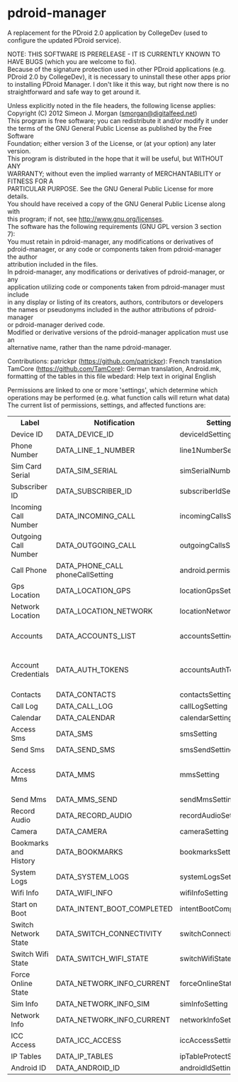 pdroid-manager  
==============  
  
A replacement for the PDroid 2.0 application by CollegeDev (used to configure the updated PDroid service).   
  
NOTE: THIS SOFTWARE IS PRERELEASE - IT IS CURRENTLY KNOWN TO HAVE BUGS (which you are welcome to fix).  
Because of the signature protection used in other PDroid applications (e.g. PDroid 2.0 by CollegeDev), it is necessary to uninstall these other apps prior to installing PDroid Manager. I don't like it this way, but right now there is no straightforward and safe way to get around it.  
  
Unless explicitly noted in the file headers, the following license applies:  
Copyright (C) 2012 Simeon J. Morgan (smorgan@digitalfeed.net)  
This program is free software; you can redistribute it and/or modify it under  
the terms of the GNU General Public License as published by the Free Software  
Foundation; either version 3 of the License, or (at your option) any later version.  
This program is distributed in the hope that it will be useful, but WITHOUT ANY  
WARRANTY; without even the implied warranty of MERCHANTABILITY or FITNESS FOR A  
PARTICULAR PURPOSE. See the GNU General Public License for more details.  
You should have received a copy of the GNU General Public License along with  
this program; if not, see <http://www.gnu.org/licenses>.  
The software has the following requirements (GNU GPL version 3 section 7):  
You must retain in pdroid-manager, any modifications or derivatives of  
pdroid-manager, or any code or components taken from pdroid-manager the author  
attribution included in the files.  
In pdroid-manager, any modifications or derivatives of pdroid-manager, or any  
application utilizing code or components taken from pdroid-manager must include  
in any display or listing of its creators, authors, contributors or developers  
the names or pseudonyms included in the author attributions of pdroid-manager  
or pdroid-manager derived code.  
Modified or derivative versions of the pdroid-manager application must use an  
alternative name, rather than the name pdroid-manager.  
  
Contributions:
patrickpr (https://github.com/patrickpr): French translation
TamCore (https://github.com/TamCore): German translation, Android.mk, formatting of the tables in this file
wbedard: Help text in original English
 

Permissions are linked to one or more 'settings', which determine which operations may be performed (e.g. what function calls will return what data)  
The current list of permissions, settings, and affected functions are:  
<table>
<tr>
	<th>
		Label
	</th>
	<th>
		Notification
	</th>
	<th>
		Setting var name
	</th>
	<th>
		Relevant permission
	</th>
</tr>
<tr>
	<td>
		Device ID
	</td>
	<td>
		DATA_DEVICE_ID
	</td>
	<td>
		deviceIdSetting
	</td>
	<td>
		android.permission.READ_PHONE_STATE
	</td>
</tr>
<tr>
	<td>
		Phone Number
	</td>
	<td>
		DATA_LINE_1_NUMBER
	</td>
	<td>
		line1NumberSetting
	</td>
	<td>
		android.permission.READ_PHONE_STATE
	</td>
</tr>
<tr>
	<td>
		Sim Card Serial
	</td>
	<td>
		DATA_SIM_SERIAL
	</td>
	<td>
		simSerialNumberSetting
	</td>
	<td>
		android.permission.READ_PHONE_STATE
	</td>
</tr>
<tr>
	<td>
		Subscriber ID
	</td>
	<td>
		DATA_SUBSCRIBER_ID
	</td>
	<td>
		subscriberIdSetting
	</td>
	<td>
		android.permission.READ_PHONE_STATE
	</td>
</tr>
<tr>
	<td>
		Incoming Call Number
	</td>
	<td>
		DATA_INCOMING_CALL
	</td>
	<td>
		incomingCallsSetting
	</td>
	<td>
		android.permission.READ_PHONE_STATE
	</td>
</tr>
<tr>
	<td>
		Outgoing Call Number
	</td>
	<td>
		DATA_OUTGOING_CALL
	</td>
	<td>
		outgoingCallsSetting
	</td>
	<td>
		android.permission.PROCESS_OUTGOING_CALLS
	</td>
</tr>
<tr>
	<td>
		Call Phone
	</td>
	<td>
		DATA_PHONE_CALL phoneCallSetting
	</td>
	<td>
		android.permission.CALL_PHONE
	</td>
	<td>
		android.permission.CALL_PRIVILEGED
	</td>
</tr>
<tr>
	<td>
		Gps Location
	</td>
	<td>
		DATA_LOCATION_GPS
	</td>
	<td>
		locationGpsSetting
	</td>
	<td>
		android.permission.ACCESS_FINE_LOCATION
	</td>
</tr>
<tr>
	<td>
		Network Location
	</td>
	<td>
		DATA_LOCATION_NETWORK
	</td>
	<td>
		locationNetworkSetting
	</td>
	<td>
		android.permission.ACCESS_COARSE_LOCATION, android.permission.ACCESS_FINE_LOCATION
	</td>
</tr>
<tr>
	<td>
		Accounts
	</td>
	<td>
		DATA_ACCOUNTS_LIST
	</td>
	<td>
		accountsSetting
	</td>
	<td>
		android.permission.ACCOUNT_MANAGER, android.permission.MANAGE_ACCOUNTS, android.permission.GET_ACCOUNTS
	</td>
</tr>
<tr>
	<td>
		Account Credentials
	</td>
	<td>
		DATA_AUTH_TOKENS
	</td>
	<td>
		accountsAuthTokensSetting
	</td>
	<td>
		android.permission.USE_CREDENTIALS, android.permission.ACCOUNT_MANAGER, android.permission.AUTHENTICATE_ACCOUNTS, android.permission.MANAGE_ACCOUNTS
	</td>
</tr>
<tr>
	<td>
		Contacts
	</td>
	<td>
		DATA_CONTACTS
	</td>
	<td>
		contactsSetting
	</td>
	<td>
		android.permission.READ_CONTACTS
	</td>
</tr>
<tr>
	<td>
		Call Log
	</td>
	<td>
		DATA_CALL_LOG
	</td>
	<td>
		callLogSetting
	</td>
	<td>
		android.permission.READ_CALL_LOG
	</td>
</tr>
<tr>
	<td>
		Calendar
	</td>
	<td>
		DATA_CALENDAR
	</td>
	<td>
		calendarSetting
	</td>
	<td>
		android.permission.READ_CALENDAR
	</td>
</tr>
<tr>
	<td>
		Access Sms
	</td>
	<td>
		DATA_SMS
	</td>
	<td>
		smsSetting
	</td>
	<td>
		android.permission.READ_SMS, android.permission.RECEIVE_SMS
	</td>
</tr>
<tr>
	<td>
		Send Sms
	</td>
	<td>
		DATA_SEND_SMS
	</td>
	<td>
		smsSendSetting
	</td>
	<td>
		android.permission.SEND_SMS
	</td>
</tr>
<tr>
	<td>
		Access Mms
	</td>
	<td>
		DATA_MMS
	</td>
	<td>
		mmsSetting
	</td>
	<td>
		android.permission.READ_SMS, android.permission.RECEIVE_SMS, android.permission.RECEIVE_MMS, android.permission.RECEIVE_WAP_PUSH
	</td>
</tr>
<tr>
	<td>
		Send Mms
	</td>
	<td>
		DATA_MMS_SEND
	</td>
	<td>
		sendMmsSetting
	</td>
	<td>
		android.permission.SEND_SMS
	</td>
</tr>
<tr>
	<td>
		Record Audio
	</td>
	<td>
		DATA_RECORD_AUDIO
	</td>
	<td>
		recordAudioSetting
	</td>
	<td>
		android.permission.RECORD_AUDIO
	</td>
</tr>
<tr>
	<td>
		Camera
	</td>
	<td>
		DATA_CAMERA
	</td>
	<td>
		cameraSetting
	</td>
	<td>
		android.permission.CAMERA
	</td>
</tr>
<tr>
	<td>
		Bookmarks and History
	</td>
	<td>
		DATA_BOOKMARKS
	</td>
	<td>
		bookmarksSetting
	</td>
	<td>
		com.android.browser.permission.READ_HISTORY_BOOKMARKS
	</td>
</tr>
<tr>
	<td>
		System Logs
	</td>
	<td>
		DATA_SYSTEM_LOGS
	</td>
	<td>
		systemLogsSetting
	</td>
	<td>
		android.permission.READ_LOGS
	</td>
</tr>
<tr>
	<td>
		Wifi Info
	</td>
	<td>
		DATA_WIFI_INFO
	</td>
	<td>
		wifiInfoSetting
	</td>
	<td>
		android.permission.ACCESS_WIFI_STATE
	</td>
</tr>
<tr>
	<td>
		Start on Boot
	</td>
	<td>
		DATA_INTENT_BOOT_COMPLETED
	</td>
	<td>
		intentBootCompletedSetting
	</td>
	<td>
		android.permission.RECEIVE_BOOT_COMPLETED
	</td>
</tr>
<tr>
	<td>
		Switch Network State
	</td>
	<td>
		DATA_SWITCH_CONNECTIVITY
	</td>
	<td>
		switchConnectivitySetting
	</td>
	<td>
		android.permission.CHANGE_NETWORK_STATE
	</td>
</tr>
<tr>
	<td>
		Switch Wifi State
	</td>
	<td>
		DATA_SWITCH_WIFI_STATE
	</td>
	<td>
		switchWifiStateSetting
	</td>
	<td>
		android.permission.CHANGE_WIFI_STATE, android.permission.CHANGE_WIFI_MULTICAST_STATE
	</td>
</tr>
<tr>
	<td>
		Force Online State
	</td>
	<td>
		DATA_NETWORK_INFO_CURRENT
	</td>
	<td>
		forceOnlineState
	</td>
	<td>
		android.permission.ACCESS_NETWORK_STATE
	</td>
</tr>
<tr>
	<td>
		Sim Info
	</td>
	<td>
		DATA_NETWORK_INFO_SIM
	</td>
	<td>
		simInfoSetting
	</td>
</tr>
<tr>
	<td>
		Network Info
	</td>
	<td>
		DATA_NETWORK_INFO_CURRENT
	</td>
	<td>
		networkInfoSetting
	</td>
</tr>
<tr>
	<td>
		ICC Access
	</td>
	<td>
		DATA_ICC_ACCESS
	</td>
	<td>
		iccAccessSetting
	</td>
</tr>
<tr>
	<td>
		IP Tables
	</td>
	<td>
		DATA_IP_TABLES
	</td>
	<td>
		ipTableProtectSetting
	</td>
</tr>
<tr>
	<td>
		Android ID
	</td>
	<td>
		DATA_ANDROID_ID
	</td>
	<td>
		androidIdSetting
	</td>
</tr>
</table>
